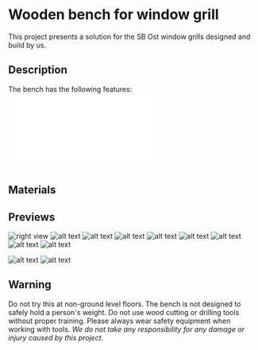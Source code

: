 # Wooden bench for window grill
This project presents a solution for the SB Ost window grills designed and build by us. 

## Description
The bench has the following features:
![alt text](Pages/Exports/W1.sc.pdf)

## Materials


## Previews
![right view](local/preview/_DSC3589.png "Preview 1")
![alt text](local/preview/_DSC3599.png "Preview 2")
![alt text](local/preview/_DSC3667.png "Preview 3")
![alt text](local/preview/_DSC3694.png "Preview 4")
![alt text](local/preview/_DSC3749.png "Preview 6")
![alt text](local/preview/_DSC3761.png "Preview 7")
![alt text](local/preview/_DSC3769.png "Preview 8")
![alt text](local/preview/_DSC3782.png "Preview 9")
![alt text](local/preview/_DSC3835.png "Preview 11")


![alt text](local/preview/_DSC3811.png "Preview 10")
![alt text](local/preview/_DSC3728.png "Preview 5")


## Warning
Do not try this at non-ground level floors. The bench is not designed to safely hold a person's weight. Do not use wood cutting or drilling tools without proper training. Please always wear safety equipment when working with tools. *We do not take any responsibility for any damage or injury caused by this project.*